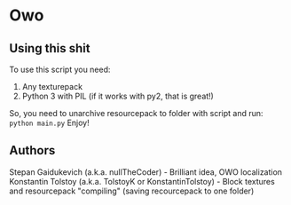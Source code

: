 # Owo

## Using this shit
To use this script you need:
  1. Any texturepack
  2. Python 3 with PIL (if it works with py2, that is great!)
  
So, you need to unarchive resourcepack to folder with script and run:
`python main.py`
Enjoy!


## Authors
Stepan Gaidukevich (a.k.a. nullTheCoder) - Brilliant idea, OWO localization
Konstantin Tolstoy (a.k.a. TolstoyK or KonstantinTolstoy) - Block textures and resourcepack "compiling" (saving recourcepack to one folder) 
